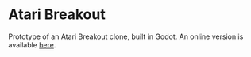 # Atari Breakout

Prototype of an Atari Breakout clone, built in Godot. An online version is available [here](https://godot-breakout.herokuapp.com/).
